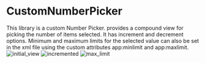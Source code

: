 # CustomNumberPicker
This library is a custom Number Picker. provides a compound view for picking the number of items selected. It has increment and decrement options. Minimum and maximum limits for the selected value can also be set in the xml file using the custom attributes app:minlimit and app:maxlimit. 
![initial_view](https://user-images.githubusercontent.com/26622768/50572195-79def100-0de0-11e9-9e60-12f0e5991108.png)
![incremented](https://user-images.githubusercontent.com/26622768/50572194-79465a80-0de0-11e9-9742-2fd0b76988ea.png)
![max_limit](https://user-images.githubusercontent.com/26622768/50572196-79def100-0de0-11e9-9ef8-470f3054c046.png)
